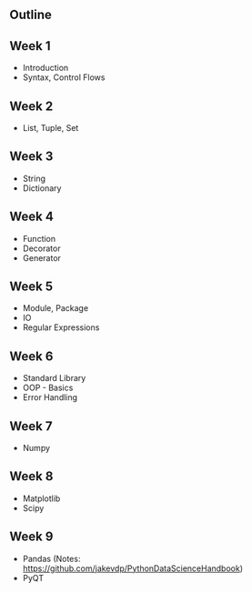## Outline

## Week 1

* Introduction
* Syntax, Control Flows

## Week 2

* List, Tuple, Set

## Week 3

* String
* Dictionary

## Week 4

* Function
* Decorator
* Generator

## Week 5

* Module, Package
* IO
* Regular Expressions

## Week 6

* Standard Library
* OOP - Basics
* Error Handling

## Week 7

* Numpy

## Week 8

* Matplotlib
* Scipy

## Week 9

* Pandas (Notes: https://github.com/jakevdp/PythonDataScienceHandbook)
* PyQT
